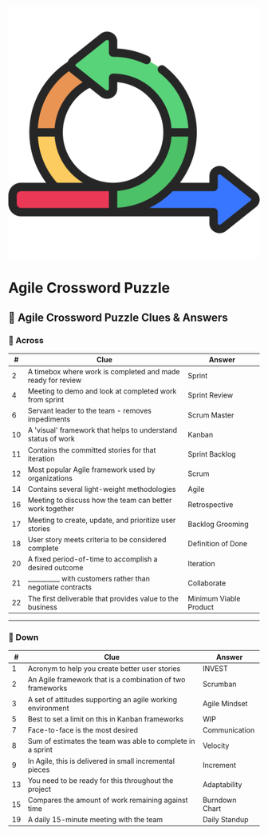 
![Agile fundementals](/images/Agile-undementals.png "Agile fundementals")
# Agile Crossword Puzzle


## 🧩 Agile Crossword Puzzle Clues & Answers

### 🔼 Across

| #  | Clue                                                                 | Answer                   |
|----|----------------------------------------------------------------------|--------------------------|
| 2  | A timebox where work is completed and made ready for review         | Sprint                   |
| 4  | Meeting to demo and look at completed work from sprint              | Sprint Review            |
| 6  | Servant leader to the team - removes impediments                    | Scrum Master             |
| 10 | A 'visual' framework that helps to understand status of work        | Kanban                   |
| 11 | Contains the committed stories for that iteration                   | Sprint Backlog           |
| 12 | Most popular Agile framework used by organizations                  | Scrum                    |
| 14 | Contains several light-weight methodologies                         | Agile                    |
| 16 | Meeting to discuss how the team can better work together            | Retrospective            |
| 17 | Meeting to create, update, and prioritize user stories              | Backlog Grooming         |
| 18 | User story meets criteria to be considered complete                 | Definition of Done       |
| 20 | A fixed period-of-time to accomplish a desired outcome              | Iteration                |
| 21 | __________ with customers rather than negotiate contracts           | Collaborate              |
| 22 | The first deliverable that provides value to the business           | Minimum Viable Product   |

---

### 🔽 Down

| #  | Clue                                                                 | Answer                   |
|----|----------------------------------------------------------------------|--------------------------|
| 1  | Acronym to help you create better user stories                      | INVEST                   |
| 2  | An Agile framework that is a combination of two frameworks          | Scrumban                 |
| 3  | A set of attitudes supporting an agile working environment          | Agile Mindset            |
| 5  | Best to set a limit on this in Kanban frameworks                    | WIP                      |
| 7  | Face-to-face is the most desired                                    | Communication            |
| 8  | Sum of estimates the team was able to complete in a sprint          | Velocity                 |
| 9  | In Agile, this is delivered in small incremental pieces             | Increment                |
| 13 | You need to be ready for this throughout the project                | Adaptability             |
| 15 | Compares the amount of work remaining against time                  | Burndown Chart           |
| 19 | A daily 15-minute meeting with the team                             | Daily Standup            |


